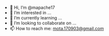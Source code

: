 - 👋 Hi, I’m @mapache17
- 👀 I’m interested in ...
- 🌱 I’m currently learning ...
- 💞️ I’m looking to collaborate on ...
- 📫 How to reach me: mota.170903@gmail.com

<!---
mapache17/mapache17 is a ✨ special ✨ repository because its `README.md` (this file) appears on your GitHub profile.
You can click the Preview link to take a look at your changes.
--->
